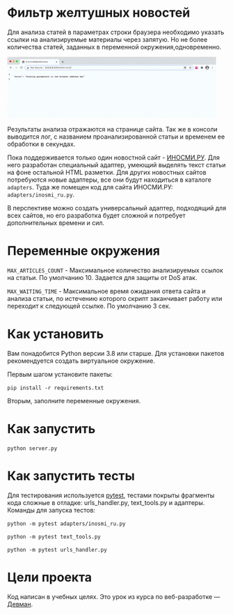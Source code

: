 # Фильтр желтушных новостей

Для анализа статей в параметрах строки браузера необходимо указать ссылки на анализируемые материалы через запятую. Но не более количества статей, заданных в переменной окружения,одновременно.

![](jaundice_rate_demo.gif)

Результаты анализа отражаются на странице сайта. Так же в консоли выводится лог, с названием проанализированной статьи и временем ее обработки в секундах.

Пока поддерживается только один новостной сайт - [ИНОСМИ.РУ](https://inosmi.ru/). Для него разработан специальный адаптер, умеющий выделять текст статьи на фоне остальной HTML разметки. Для других новостных сайтов потребуются новые адаптеры, все они будут находиться в каталоге `adapters`. Туда же помещен код для сайта ИНОСМИ.РУ: `adapters/inosmi_ru.py`.

В перспективе можно создать универсальный адаптер, подходящий для всех сайтов, но его разработка будет сложной и потребует дополнительных времени и сил.

# Переменные окружения

`MAX_ARTICLES_COUNT` - Максимальное количество анализируемых ссылок на статьи. По умолчанию 10. Задается для защиты от DoS атак.

`MAX_WAITING_TIME` - Максимальное время ожидания ответа сайта и анализа статьи, по истечению которого скрипт заканчивает работу или переходит к следующей ссылке. По умолчанию 3 сек.

# Как установить

Вам понадобится Python версии 3.8 или старше. Для установки пакетов рекомендуется создать виртуальное окружение.

Первым шагом установите пакеты:

```python3
pip install -r requirements.txt
```

Вторым, заполните переменные окружения.

# Как запустить

```python3
python server.py
```

# Как запустить тесты

Для тестирования используется [pytest](https://docs.pytest.org/en/latest/), тестами покрыты фрагменты кода сложные в отладке: urls_handler.py, text_tools.py и адаптеры. Команды для запуска тестов:

```
python -m pytest adapters/inosmi_ru.py
```

```
python -m pytest text_tools.py
```

```
python -m pytest urls_handler.py
```

# Цели проекта

Код написан в учебных целях. Это урок из курса по веб-разработке — [Девман](https://dvmn.org).
